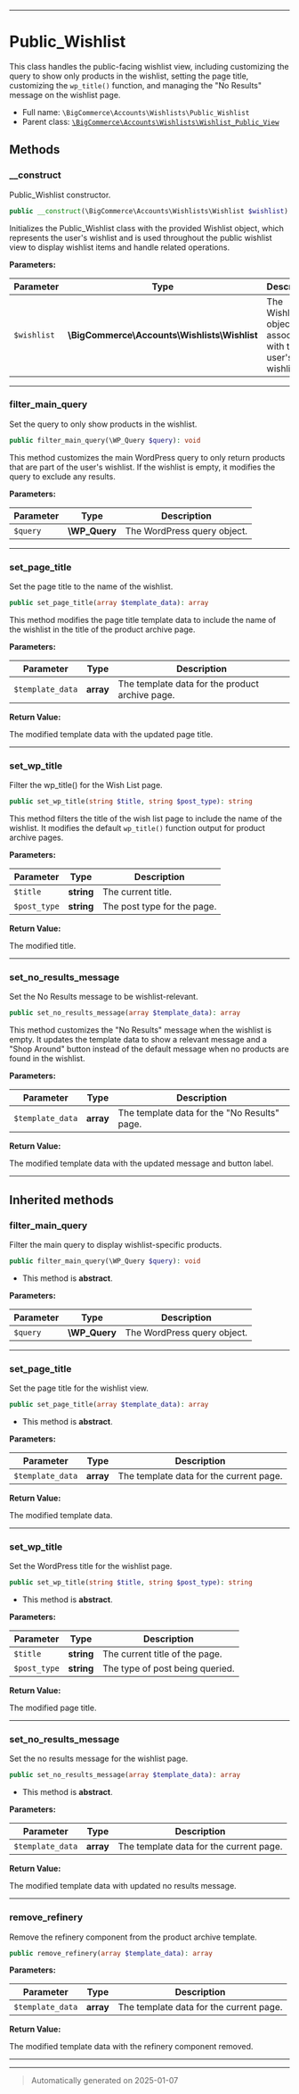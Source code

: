 ***

# Public_Wishlist

This class handles the public-facing wishlist view, including customizing the query
to show only products in the wishlist, setting the page title, customizing the
`wp_title()` function, and managing the "No Results" message on the wishlist page.



* Full name: `\BigCommerce\Accounts\Wishlists\Public_Wishlist`
* Parent class: [`\BigCommerce\Accounts\Wishlists\Wishlist_Public_View`](./classes/BigCommerce/Accounts/Wishlists/Wishlist_Public_View.md)




## Methods


### __construct

Public_Wishlist constructor.

```php
public __construct(\BigCommerce\Accounts\Wishlists\Wishlist $wishlist): mixed
```

Initializes the Public_Wishlist class with the provided Wishlist object, which represents
the user's wishlist and is used throughout the public wishlist view to display wishlist items
and handle related operations.






**Parameters:**

| Parameter | Type | Description |
|-----------|------|-------------|
| `$wishlist` | **\BigCommerce\Accounts\Wishlists\Wishlist** | The Wishlist object associated with the user&#039;s wishlist. |





***

### filter_main_query

Set the query to only show products in the wishlist.

```php
public filter_main_query(\WP_Query $query): void
```

This method customizes the main WordPress query to only return products that are part of the
user's wishlist. If the wishlist is empty, it modifies the query to exclude any results.






**Parameters:**

| Parameter | Type | Description |
|-----------|------|-------------|
| `$query` | **\WP_Query** | The WordPress query object. |





***

### set_page_title

Set the page title to the name of the wishlist.

```php
public set_page_title(array $template_data): array
```

This method modifies the page title template data to include the name of the wishlist
in the title of the product archive page.






**Parameters:**

| Parameter | Type | Description |
|-----------|------|-------------|
| `$template_data` | **array** | The template data for the product archive page. |


**Return Value:**

The modified template data with the updated page title.




***

### set_wp_title

Filter the wp_title() for the Wish List page.

```php
public set_wp_title(string $title, string $post_type): string
```

This method filters the title of the wish list page to include the name of the wishlist.
It modifies the default `wp_title()` function output for product archive pages.






**Parameters:**

| Parameter | Type | Description |
|-----------|------|-------------|
| `$title` | **string** | The current title. |
| `$post_type` | **string** | The post type for the page. |


**Return Value:**

The modified title.




***

### set_no_results_message

Set the No Results message to be wishlist-relevant.

```php
public set_no_results_message(array $template_data): array
```

This method customizes the "No Results" message when the wishlist is empty. It updates the
template data to show a relevant message and a "Shop Around" button instead of the default
message when no products are found in the wishlist.






**Parameters:**

| Parameter | Type | Description |
|-----------|------|-------------|
| `$template_data` | **array** | The template data for the &quot;No Results&quot; page. |


**Return Value:**

The modified template data with the updated message and button label.




***


## Inherited methods


### filter_main_query

Filter the main query to display wishlist-specific products.

```php
public filter_main_query(\WP_Query $query): void
```




* This method is **abstract**.



**Parameters:**

| Parameter | Type | Description |
|-----------|------|-------------|
| `$query` | **\WP_Query** | The WordPress query object. |





***

### set_page_title

Set the page title for the wishlist view.

```php
public set_page_title(array $template_data): array
```




* This method is **abstract**.



**Parameters:**

| Parameter | Type | Description |
|-----------|------|-------------|
| `$template_data` | **array** | The template data for the current page. |


**Return Value:**

The modified template data.




***

### set_wp_title

Set the WordPress title for the wishlist page.

```php
public set_wp_title(string $title, string $post_type): string
```




* This method is **abstract**.



**Parameters:**

| Parameter | Type | Description |
|-----------|------|-------------|
| `$title` | **string** | The current title of the page. |
| `$post_type` | **string** | The type of post being queried. |


**Return Value:**

The modified page title.




***

### set_no_results_message

Set the no results message for the wishlist page.

```php
public set_no_results_message(array $template_data): array
```




* This method is **abstract**.



**Parameters:**

| Parameter | Type | Description |
|-----------|------|-------------|
| `$template_data` | **array** | The template data for the current page. |


**Return Value:**

The modified template data with updated no results message.




***

### remove_refinery

Remove the refinery component from the product archive template.

```php
public remove_refinery(array $template_data): array
```








**Parameters:**

| Parameter | Type | Description |
|-----------|------|-------------|
| `$template_data` | **array** | The template data for the current page. |


**Return Value:**

The modified template data with the refinery component removed.




***


***
> Automatically generated on 2025-01-07
